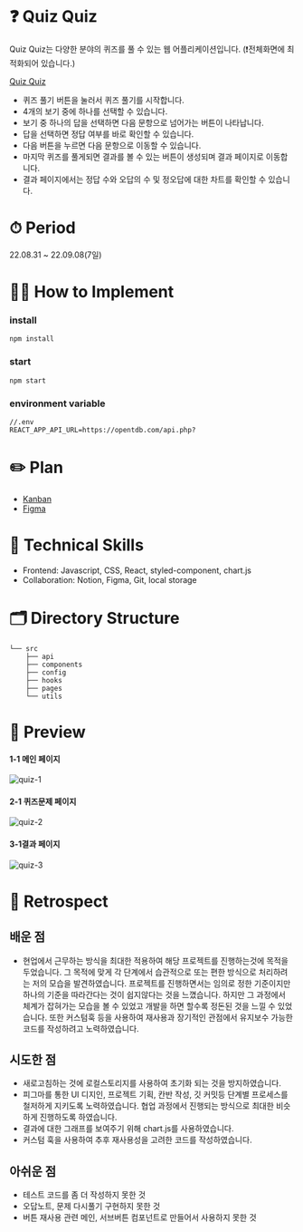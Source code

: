 # ❓ Quiz Quiz
Quiz Quiz는 다양한 분야의 퀴즈를 풀 수 있는 웹 어플리케이션입니다. (❗️전체화면에 최적화되어 있습니다.)

[Quiz Quiz](https://quizquiz-white.netlify.app)
- 퀴즈 풀기 버튼을 눌러서 퀴즈 풀기를 시작합니다.
- 4개의 보기 중에 하나를 선택할 수 있습니다.
- 보기 중 하나의 답을 선택하면 다음 문항으로 넘어가는 버튼이 나타납니다.
- 답을 선택하면 정답 여부를 바로 확인할 수 있습니다.
- 다음 버튼을 누르면 다음 문항으로 이동할 수 있습니다.
- 마지막 퀴즈를 풀게되면 결과를 볼 수 있는 버튼이 생성되며 결과 페이지로 이동합니다.
- 결과 페이지에서는 정답 수와 오답의 수 및 정오답에 대한 차트를 확인할 수 있습니다.

# ⏱ Period
22.08.31 ~ 22.09.08(7일)

# 🏊‍♂️ How to Implement
### install
```
npm install
```
### start
```
npm start
```
### environment variable
```
//.env
REACT_APP_API_URL=https://opentdb.com/api.php?
```
#  ✏️ Plan
- [Kanban](https://www.notion.so/c11abf6dbee0483dbc737001aced0727?v=2766bd01ac0c47b9a8af5b0420864c95)
- [Figma](https://www.figma.com/file/rgGJpf8gT23bIpkLHcjtvj/Quiz-Quiz?node-id=0%3A1)

# 🥽 Technical Skills
- Frontend: Javascript, CSS, React, styled-component, chart.js
- Collaboration: Notion, Figma, Git, local storage

# 🗂 Directory Structure
```
└── src
    ├── api
    ├── components
    ├── config
    ├── hooks
    ├── pages
    └── utils
```
# 🌂 Preview
#### 1-1 메인 페이지
![quiz-1](https://user-images.githubusercontent.com/97525377/189075043-79e1cd1f-0720-4985-a6cb-132233241aa4.gif)
#### 2-1 퀴즈문제 페이지
![quiz-2](https://user-images.githubusercontent.com/97525377/189075808-4006d0d2-94b5-4692-8446-a1e66b706024.gif)
#### 3-1결과 페이지
![quiz-3](https://user-images.githubusercontent.com/97525377/189074303-93c896a5-7333-4934-8532-d3ba0a56a717.gif)

# 💫 Retrospect
## 배운 점
- 현업에서 근무하는 방식을 최대한 적용하여 해당 프로젝트를 진행하는것에 목적을 두었습니다. 그 목적에 맞게 각 단계에서 습관적으로 또는 편한 방식으로 처리하려는 저의 모습을 발견하였습니다. 프로젝트를 진행하면서는 임의로 정한 기준이지만 하나의 기준을 따라간다는 것이 쉽지않다는 것을 느꼈습니다. 하지만 그 과정에서 체계가 잡혀가는 모습을 볼 수 있었고 개발을 하면 할수록 정돈된 것을 느낄 수 있었습니다. 또한 커스텀훅 등을 사용하여 재사용과 장기적인 관점에서 유지보수 가능한 코드를 작성하려고 노력하였습니다.

## 시도한 점
- 새로고침하는 것에 로컬스토리지를 사용하여 초기화 되는 것을 방지하였습니다.
- 피그마를 통한 UI 디지인, 프로젝트 기획, 칸반 작성, 깃 커밋등 단계별 프로세스를 철저하게 지키도록 노력하였습니다. 협업 과정에서 진행되는 방식으로 최대한 비슷하게 진행하도록 하였습니다.
- 결과에 대한 그래프를 보여주기 위해 chart.js를 사용하였습니다.
- 커스텀 훅을 사용하여 추후 재사용성을 고려한 코드를 작성하였습니다.

## 아쉬운 점
- 테스트 코드를 좀 더 작성하지 못한 것
- 오답노트, 문제 다시풀기 구현하지 못한 것
- 버튼 재사용 관련 메인, 서브버튼 컴포넌트로 만들어서 사용하지 못한 것
